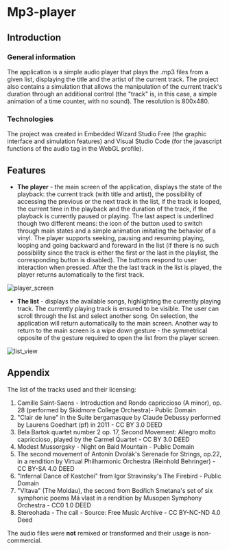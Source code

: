 # Mp3-player

## Introduction
### General information
The application is a simple audio player that plays the .mp3 files from a given list, displaying the title and the artist of the current track. The project also contains a simulation that allows the manipulation of the current track's duration through an additional control (the "track" is, in this case, a simple animation of a time counter, with no sound). The resolution is 800x480. 

### Technologies
The project was created in Embedded Wizard Studio Free (the graphic interface and simulation features) and Visual Studio Code (for the javascript functions of the audio tag in the WebGL profile).

## Features
* **The player** - the main screen of the application, displays the state of the playback: the current track (with title and artist), the possibility of accessing the previous or the next track in the list, if the track is looped, the current time in the playback and the duration of the track, if the playback is currently paused or playing. The last aspect is underlined though two different means: the icon of the button used to switch through main states and a simple animation imitating the behavior of a vinyl. The player supports seeking, pausing and resuming playing, looping and going backward and foreward in the list (if there is no such possibility since the track is either the first or the last in the playlist, the corresponding button is disabled). The buttons respond to user interaction when pressed. After the the last track in the list is played, the player returns automatically to the first track. 
  
![player_screen](https://github.com/SandorViviana/Mp3-player/assets/115501683/c7d694df-3fcc-487c-b57e-6e4e2dd5be28)

* **The list** - displays the available songs, highlighting the currently playing track. The currently playing track is ensured to be visible. The user can scroll through the list and select another song. On selection, the application will return automatically to the main screen. Another way to return to the main screen is a wipe down gesture - the symmetrical opposite of the gesture required to open the list from the player screen. 
  
![list_view](https://github.com/SandorViviana/Mp3-player/assets/115501683/ac1fe4ed-0695-4b88-9e89-f7450defe588)


## Appendix
The list of the tracks used and their licensing:
1. Camille Saint-Saens - Introduction and Rondo capriccioso (A minor), op. 28 (performed by Skidmore College Orchestra)- Public Domain
2. "Clair de lune" in the Suite bergamasque by Claude Debussy performed by Laurens Goedhart (pf) in 2011 - CC BY 3.0 DEED
3. Bela Bartok quartet number 2 op. 17, Second Movement: Allegro molto capriccioso, played by the Carmel Quartet - CC BY 3.0 DEED
4. Modest Mussorgsky - Night on Bald Mountain - Public Domain
5. The second movement of Antonín Dvořák's Serenade for Strings, op.22, in a rendition by Virtual Philharmonic Orchestra (Reinhold Behringer) - CC BY-SA 4.0 DEED 
6. "Infernal Dance of Kastchei" from Igor Stravinsky's The Firebird - Public Domain
7. "Vltava" (The Moldau), the second from Bedřich Smetana's set of six symphonic poems Má vlast in a rendition by Musopen Symphony Orchestra - CC0 1.0 DEED 
8. Stereohada - The call - Source: Free Music Archive - CC BY-NC-ND 4.0 Deed
   
The audio files were **not** remixed or transformed and their usage is non-commercial. 
